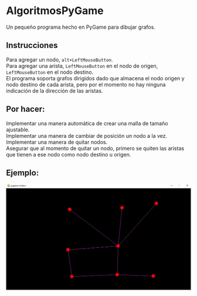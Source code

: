 # AlgoritmosPyGame
Un pequeño programa hecho en PyGame para dibujar grafos.

## Instrucciones
Para agregar un nodo, `alt+LeftMouseButton`.  
Para agregar una arista, `LeftMouseButton` en el nodo de origen, `LeftMouseButton` en el nodo destino.  
El programa soporta grafos dirigidos dado que almacena el nodo origen y nodo destino de cada arista, pero por el momento no hay ninguna indicación de la dirección de las aristas.

## Por hacer:
Implementar una manera automática de crear una malla de tamaño ajustable.  
Implementar una manera de cambiar de posición un nodo a la vez.  
Implementar una manera de quitar nodos.  
Asegurar que al momento de quitar un nodo, primero se quiten las aristas que tienen a ese nodo como nodo destino u origen.

## Ejemplo:
![Ejemplo Aplicación](https://github.com/alimedi3/AlgoritmosPyGame/blob/main/images/Example%20Screenshot.jpg "Ejemplo Aplicación")
